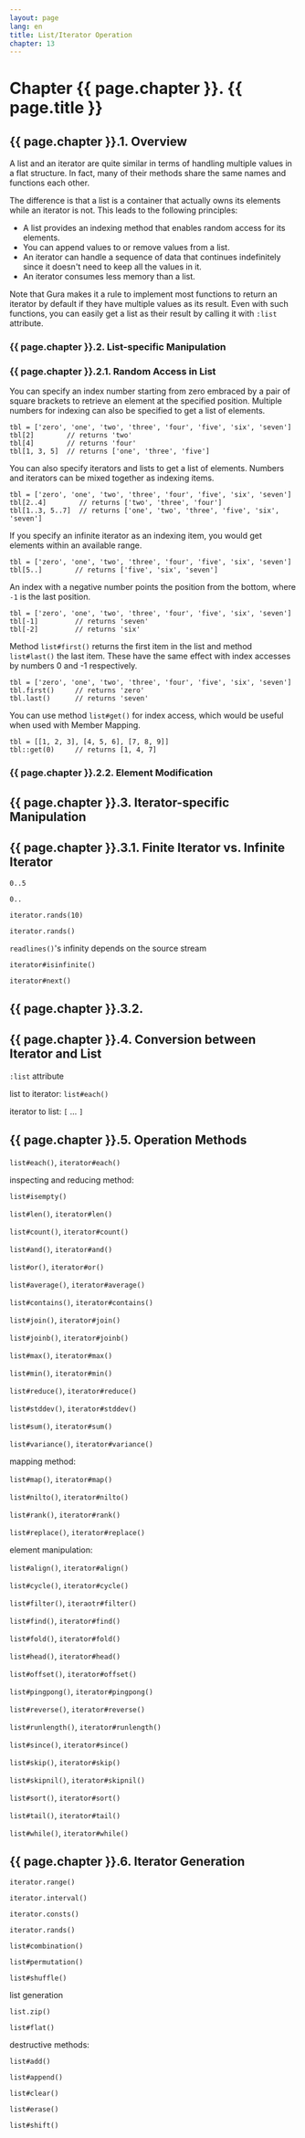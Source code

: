 ```yaml
---
layout: page
lang: en
title: List/Iterator Operation
chapter: 13
---
```


# Chapter {{ page.chapter }}. {{ page.title }}

## {{ page.chapter }}.1. Overview

A list and an iterator are quite similar in terms of
handling multiple values in a flat structure.
In fact, many of their methods share the same names and functions each other.

The difference is that a list is a container that actually owns its elements
while an iterator is not. This leads to the following principles:

* A list provides an indexing method that enables random access for its elements.
* You can append values to or remove values from a list.
* An iterator can handle a sequence of data that continues indefinitely
  since it doesn't need to keep all the values in it.
* An iterator consumes less memory than a list.

Note that Gura makes it a rule to implement most functions to return an iterator by default
if they have multiple values as its result.
Even with such functions, you can easily get a list as their result
by calling it with `:list` attribute.


### {{ page.chapter }}.2. List-specific Manipulation

### {{ page.chapter }}.2.1. Random Access in List

You can specify an index number starting from zero embraced by a pair of square brackets
to retrieve an element at the specified position.
Multiple numbers for indexing can also be specified to get a list of elements.

    tbl = ['zero', 'one', 'two', 'three', 'four', 'five', 'six', 'seven']
    tbl[2]        // returns 'two'
    tbl[4]        // returns 'four'
    tbl[1, 3, 5]  // returns ['one', 'three', 'five']

You can also specify iterators and lists to get a list of elements.
Numbers and iterators can be mixed together as indexing items.

    tbl = ['zero', 'one', 'two', 'three', 'four', 'five', 'six', 'seven']
    tbl[2..4]        // returns ['two', 'three', 'four']
    tbl[1..3, 5..7]  // returns ['one', 'two', 'three', 'five', 'six', 'seven']

If you specify an infinite iterator as an indexing item,
you would get elements within an available range.

    tbl = ['zero', 'one', 'two', 'three', 'four', 'five', 'six', 'seven']
    tbl[5..]        // returns ['five', 'six', 'seven']

An index with a negative number points the position from the bottom,
where `-1` is the last position.

    tbl = ['zero', 'one', 'two', 'three', 'four', 'five', 'six', 'seven']
    tbl[-1]         // returns 'seven'
    tbl[-2]         // returns 'six'

Method `list#first()` returns the first item in the list
and method `list#last()` the last item.
These have the same effect with index accesses by numbers 0 and -1 respectively.

    tbl = ['zero', 'one', 'two', 'three', 'four', 'five', 'six', 'seven']
    tbl.first()     // returns 'zero'
    tbl.last()      // returns 'seven'

You can use method `list#get()` for index access,
which would be useful when used with Member Mapping.

    tbl = [[1, 2, 3], [4, 5, 6], [7, 8, 9]]
    tbl::get(0)     // returns [1, 4, 7]


### {{ page.chapter }}.2.2. Element Modification


## {{ page.chapter }}.3. Iterator-specific Manipulation

## {{ page.chapter }}.3.1. Finite Iterator vs. Infinite Iterator

`0..5`

`0..`

`iterator.rands(10)`

`iterator.rands()`

`readlines()`'s infinity depends on the source stream

`iterator#isinfinite()`

`iterator#next()`

## {{ page.chapter }}.3.2. 


## {{ page.chapter }}.4. Conversion between Iterator and List

`:list` attribute

list to iterator: `list#each()`

iterator to list: `[` &hellip; `]`



## {{ page.chapter }}.5. Operation Methods

`list#each()`, `iterator#each()`

inspecting and reducing method:

`list#isempty()`

`list#len()`, `iterator#len()`

`list#count()`, `iterator#count()`

`list#and()`, `iterator#and()`

`list#or()`, `iterator#or()`

`list#average()`, `iterator#average()`

`list#contains()`, `iterator#contains()`

`list#join()`, `iterator#join()`

`list#joinb()`, `iterator#joinb()`

`list#max()`, `iterator#max()`

`list#min()`, `iterator#min()`

`list#reduce()`, `iterator#reduce()`

`list#stddev()`, `iterator#stddev()`

`list#sum()`, `iterator#sum()`

`list#variance()`, `iterator#variance()`

mapping method:

`list#map()`, `iterator#map()`

`list#nilto()`, `iterator#nilto()`

`list#rank()`, `iterator#rank()`

`list#replace()`, `iterator#replace()`


element manipulation:


`list#align()`, `iterator#align()`

`list#cycle()`, `iterator#cycle()`

`list#filter()`, `iteraotr#filter()`

`list#find()`, `iterator#find()`

`list#fold()`, `iterator#fold()`

`list#head()`, `iterator#head()`

`list#offset()`, `iterator#offset()`

`list#pingpong()`, `iterator#pingpong()`

`list#reverse()`, `iterator#reverse()`

`list#runlength()`, `iterator#runlength()`

`list#since()`, `iterator#since()`

`list#skip()`, `iterator#skip()`

`list#skipnil()`, `iterator#skipnil()`

`list#sort()`, `iterator#sort()`

`list#tail()`, `iterator#tail()`

`list#while()`, `iterator#while()`


## {{ page.chapter }}.6. Iterator Generation

`iterator.range()`

`iterator.interval()`

`iterator.consts()`

`iterator.rands()`


`list#combination()`

`list#permutation()`

`list#shuffle()`


list generation

`list.zip()`

`list#flat()`

destructive methods:

`list#add()`

`list#append()`

`list#clear()`

`list#erase()`

`list#shift()`



